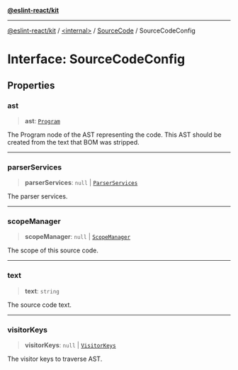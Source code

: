 [**@eslint-react/kit**](../../../../README.md)

***

[@eslint-react/kit](../../../../README.md) / [\<internal\>](../../../README.md) / [SourceCode](../README.md) / SourceCodeConfig

# Interface: SourceCodeConfig

## Properties

### ast

> **ast**: [`Program`](Program.md)

The Program node of the AST representing the code. This AST should be created from the text that BOM was stripped.

***

### parserServices

> **parserServices**: `null` \| [`ParserServices`](../../../type-aliases/ParserServices.md)

The parser services.

***

### scopeManager

> **scopeManager**: `null` \| [`ScopeManager`](../../../classes/ScopeManager.md)

The scope of this source code.

***

### text

> **text**: `string`

The source code text.

***

### visitorKeys

> **visitorKeys**: `null` \| [`VisitorKeys`](../../../interfaces/VisitorKeys.md)

The visitor keys to traverse AST.
